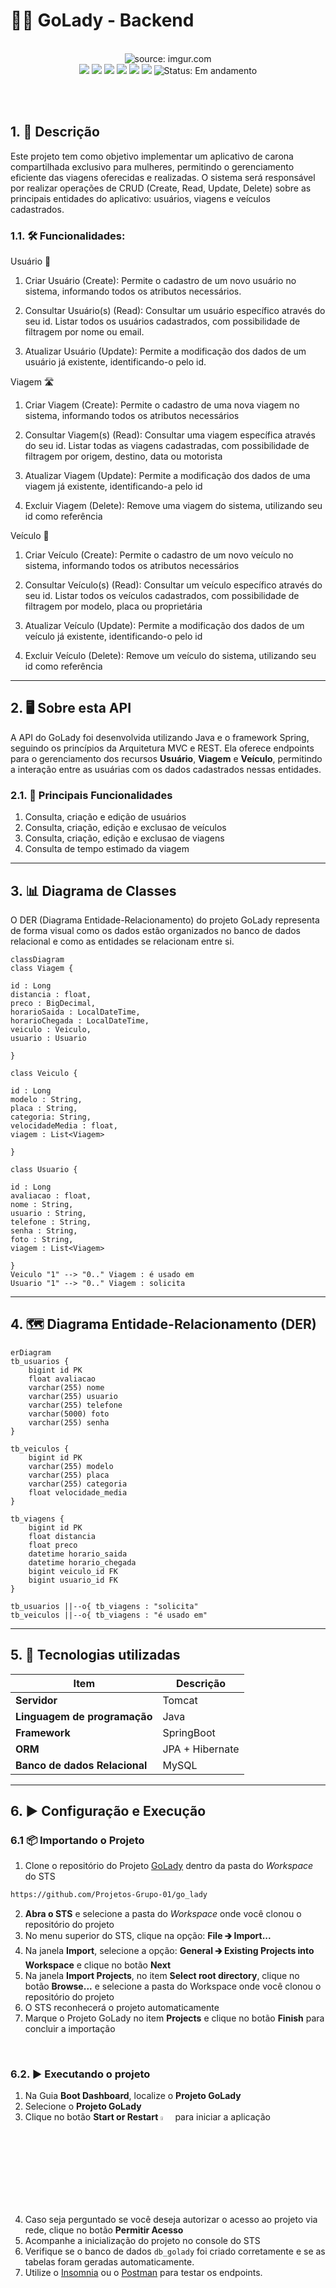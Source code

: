 # 🚗👩 GoLady - Backend

<br />

<div align="center">
   <img src="https://i.imgur.com/w8tTOuT.png" title="source: imgur.com" /> 
</div>

<div align="center">
<img src="https://img.shields.io/github/languages/top/Projetos-Grupo-01/go_lady?style=flat-square" />
<img src="https://img.shields.io/github/repo-size/Projetos-Grupo-01/go_lady?style=flat-square" />
<img src="https://img.shields.io/github/languages/count/Projetos-Grupo-01/go_lady?style=flat-square" />
<img src="https://img.shields.io/github/last-commit/Projetos-Grupo-01/go_lady?style=flat-square" />
<img src="https://img.shields.io/github/issues/Projetos-Grupo-01/go_lady?style=flat-square" />
<img src="https://img.shields.io/github/issues-pr/Projetos-Grupo-01/go_lady?style=flat-square" />
<img src="https://img.shields.io/badge/status-Em%20andamento-yellow" alt="Status: Em andamento">
 
</div>

<br /><br />

## 1. 📄 Descrição

Este projeto tem como objetivo implementar um aplicativo de carona compartilhada exclusivo para mulheres, permitindo o gerenciamento eficiente das viagens oferecidas e realizadas. O sistema será responsável por realizar operações de CRUD (Create, Read, Update, Delete) sobre as principais entidades do aplicativo: usuários, viagens e veículos cadastrados.

### 1.1. 🛠️ Funcionalidades:

Usuário 👤
1. Criar Usuário (Create): Permite o cadastro de um novo usuário no sistema, informando todos os atributos necessários.

2. Consultar Usuário(s) (Read): Consultar um usuário específico através do seu id. Listar todos os usuários cadastrados, com possibilidade de filtragem por nome ou email.

3. Atualizar Usuário (Update): Permite a modificação dos dados de um usuário já existente, identificando-o pelo id.

Viagem 🛣️
1. Criar Viagem (Create): Permite o cadastro de uma nova viagem no sistema, informando todos os atributos necessários

2. Consultar Viagem(s) (Read): Consultar uma viagem específica através do seu id. Listar todas as viagens cadastradas, com possibilidade de filtragem por origem, destino, data ou motorista

3. Atualizar Viagem (Update): Permite a modificação dos dados de uma viagem já existente, identificando-a pelo id

4. Excluir Viagem (Delete): Remove uma viagem do sistema, utilizando seu id como referência

Veículo 🚗
1. Criar Veículo (Create): Permite o cadastro de um novo veículo no sistema, informando todos os atributos necessários

2. Consultar Veículo(s) (Read): Consultar um veículo específico através do seu id. Listar todos os veículos cadastrados, com possibilidade de filtragem por modelo, placa ou proprietária

3. Atualizar Veículo (Update): Permite a modificação dos dados de um veículo já existente, identificando-o pelo id

4. Excluir Veículo (Delete): Remove um veículo do sistema, utilizando seu id como referência

------

## 2. 🖥️ Sobre esta API

A API do GoLady foi desenvolvida utilizando Java e o framework Spring, seguindo os princípios da Arquitetura MVC e REST. Ela oferece endpoints para o gerenciamento dos recursos **Usuário**, **Viagem** e **Veículo**, permitindo a interação entre as usuárias com os dados cadastrados nessas entidades.

### 2.1. 🚀 Principais Funcionalidades

1. Consulta, criação e edição de usuários
2. Consulta, criação, edição e exclusao de veículos
3. Consulta, criação, edição e exclusao de viagens
4. Consulta de tempo estimado da viagem

------

## 3. 📊 Diagrama de Classes

O DER (Diagrama Entidade-Relacionamento) do projeto GoLady representa de forma visual como os dados estão organizados no banco de dados relacional e como as entidades se relacionam entre si.

```mermaid
classDiagram
class Viagem {

id : Long
distancia : float,
preco : BigDecimal,
horarioSaida : LocalDateTime,
horarioChegada : LocalDateTime,
veiculo : Veiculo,
usuario : Usuario

}

class Veiculo {
  
id : Long
modelo : String,
placa : String,
categoria: String,
velocidadeMedia : float,
viagem : List<Viagem>

}

class Usuario {
  
id : Long
avaliacao : float,
nome : String,
usuario : String,
telefone : String,
senha : String,
foto : String,
viagem : List<Viagem>

}
Veiculo "1" --> "0.." Viagem : é usado em
Usuario "1" --> "0.." Viagem : solicita

```

------

## 4. 🗺️ Diagrama Entidade-Relacionamento (DER)


```mermaid
erDiagram
tb_usuarios {
    bigint id PK
    float avaliacao
    varchar(255) nome
    varchar(255) usuario
    varchar(255) telefone
    varchar(5000) foto
    varchar(255) senha
}

tb_veiculos {
    bigint id PK 
    varchar(255) modelo
    varchar(255) placa
    varchar(255) categoria
    float velocidade_media 
}

tb_viagens {
    bigint id PK 
    float distancia
    float preco
    datetime horario_saida
    datetime horario_chegada
    bigint veiculo_id FK
    bigint usuario_id FK
}

tb_usuarios ||--o{ tb_viagens : "solicita"
tb_veiculos ||--o{ tb_viagens : "é usado em"

```

------

## 5. 🧰 Tecnologias utilizadas

| Item                          | Descrição      |
| ----------------------------- | -------------- |
| **Servidor**                  | Tomcat         |
| **Linguagem de programação**  | Java           |
| **Framework**                 | SpringBoot     |
| **ORM**                       | JPA + Hibernate|
| **Banco de dados Relacional** | MySQL          |

------

## 6. ▶️ Configuração e Execução

### 6.1 📦 Importando o Projeto

1. Clone o repositório do Projeto [GoLady](https://github.com/Projetos-Grupo-01/go_lady) dentro da pasta do *Workspace* do STS

```bash
https://github.com/Projetos-Grupo-01/go_lady
```

2. **Abra o STS** e selecione a pasta do *Workspace* onde você clonou o repositório do projeto
3. No menu superior do STS, clique na opção: **File 🡲 Import...**
4. Na janela **Import**, selecione a opção: **General 🡲 Existing Projects into Workspace** e clique no botão **Next**
5. Na janela **Import Projects**, no item **Select root directory**, clique no botão **Browse...** e selecione a pasta do Workspace onde você clonou o repositório do projeto
6. O STS reconhecerá o projeto automaticamente
7. Marque o Projeto GoLady no item **Projects** e clique no botão **Finish** para concluir a importação

<br />

### 6.2. ▶️ Executando o projeto

1. Na Guia **Boot Dashboard**, localize o  **Projeto GoLady**
2. Selecione o **Projeto GoLady**
3. Clique no botão **Start or Restart** <img src="https://i.imgur.com/wdoZqWP.png" title="source: imgur.com" width="4%"/> para iniciar a aplicação
4. Caso seja perguntado se você deseja autorizar o acesso ao projeto via rede, clique no botão **Permitir Acesso**
5. Acompanhe a inicialização do projeto no console do STS
6. Verifique se o banco de dados `db_golady` foi criado corretamente e se as tabelas foram geradas automaticamente.
7. Utilize o [Insomnia](https://insomnia.rest/) ou o [Postman](https://www.postman.com/) para testar os endpoints.
